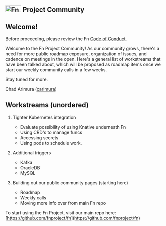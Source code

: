 ## <img src="https://fnproject.io/images/fn-300x125.png" alt="Fn Project Logo" height="21" width="50"> Project Community

## Welcome!

Before proceeding, please review the Fn [Code of Conduct](CODE_OF_CONDUCT.md).

Welcome to the Fn Project Community! As our community grows, there's a need for more public 
roadmap exposure, organization of issues, and cadence on meetings in the open. Here's a general list
of workstreams that have been talked about, which will be proposed as roadmap items once we 
start our weekly community calls in a few weeks.

Stay tuned for more.

Chad Arimura ([carimura](http://github.com/carimura/))


## Workstreams (unordered)


1. Tighter Kubernetes integration
    - Evaluate possibility of using Knative underneath Fn
    - Using CRD's to manage funcs
    - Accessing secrets
    - Using pods to schedule work.

3. Additional triggers
    - Kafka
    - OracleDB
    - MySQL

4. Building out our public community pages (starting here)
    - Roadmap
    - Weekly calls
    - Moving more info over from main Fn repo
    

To start using the Fn Project, visit our main repo here: [https://github.com/fnproject/fn](https://github.com/fnproject/fn)
